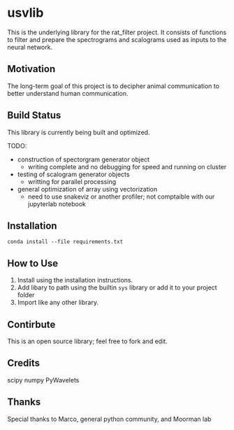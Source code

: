 # usvlib

This is the underlying library for the rat_filter project. It consists of functions to filter and prepare the spectrograms and scalograms used as inputs to the neural network.


## Motivation
The long-term goal of this project is to decipher animal communication to better understand human communication.

## Build Status
This library is currently being built and optimized. 

TODO:
* construction of spectorgram generator object
	* writing complete and no debugging for speed and running on cluster
* testing of scalogram generator objects
    * writting for parallel processing 
* general optimization of array using vectorization 
    * need to use snakeviz or another profiler; not comptaible with our jupyterlab notebook 

## Installation

```setup
conda install --file requirements.txt
```

## How to Use

1. Install using the installation instructions.
2. Add libary to path using the builtin `sys` library or add it to your project folder
3. Import like any other library. 


## Contirbute
This is an open source library; feel free to fork and edit.

## Credits
scipy
numpy
PyWavelets

## Thanks

Special thanks to Marco, general python community, and Moorman lab
